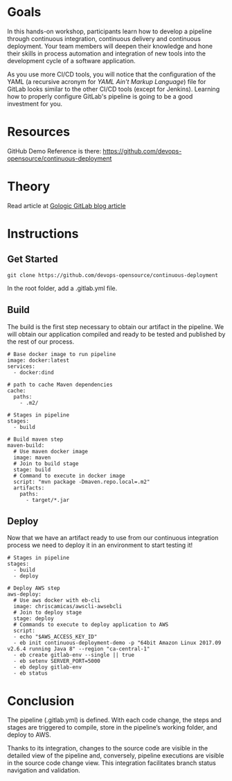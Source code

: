[//]: # (title: Lab Pipeline As Code with GitLab)
[//]: # (author: Benjamin Lallement)  
[//]: # (theme: pipeline-as-code)
[//]: # (technology: gradle, spring, gitlab, aws)
[//]: # (DORA: Version control, Continuous integration, Deployment automation, Continuous delivery)
[//]: # (Date: Avril 29, 2022) 

# Goals

In this hands-on workshop, participants learn how to develop a pipeline through continuous integration, continuous delivery and continuous deployment. Your team members will deepen their knowledge and hone their skills in process automation and integration of new tools into the development cycle of a software application.

As you use more CI/CD tools, you will notice that the configuration of the YAML (a recursive acronym for _YAML Ain't Markup Language_) file for GitLab looks similar to the other CI/CD tools (except for Jenkins). Learning how to properly configure GitLab's pipeline is going to be a good investment for you.

# Resources

GitHub Demo Reference is there: https://github.com/devops-opensource/continuous-deployment

# Theory

Read article at [Gologic GitLab blog article](https://www.gologic.ca/en/continuous-deployment-with-pipeline-as-code-quick-start-series-3-gitlab/)

# Instructions

## Get Started

```
git clone https://github.com/devops-opensource/continuous-deployment
```

In the root folder, add a .gitlab.yml file.

## Build

The build is the first step necessary to obtain our artifact in the pipeline. We will obtain our application compiled and ready to be tested and published by the rest of our process.

```
# Base docker image to run pipeline
image: docker:latest
services:
  - docker:dind
  
# path to cache Maven dependencies
cache:
  paths:
    - .m2/

# Stages in pipeline
stages:
  - build

# Build maven step
maven-build:
  # Use maven docker image
  image: maven
  # Join to build stage
  stage: build
  # Command to execute in docker image
  script: "mvn package -Dmaven.repo.local=.m2"
  artifacts:
    paths:
      - target/*.jar
```

## Deploy

Now that we have an artifact ready to use from our continuous integration process we need to deploy it in an environment to start testing it!

```
# Stages in pipeline
stages:
  - build
  - deploy

# Deploy AWS step
aws-deploy:
  # Use aws docker with eb-cli
  image: chriscamicas/awscli-awsebcli
  # Join to deploy stage
  stage: deploy
  # Commands to execute to deploy application to AWS
  script:
  - echo "$AWS_ACCESS_KEY_ID"
  - eb init continuous-deployment-demo -p "64bit Amazon Linux 2017.09 v2.6.4 running Java 8" --region "ca-central-1"
  - eb create gitlab-env --single || true
  - eb setenv SERVER_PORT=5000
  - eb deploy gitlab-env
  - eb status
```

# Conclusion

The pipeline (.gitlab.yml) is defined. With each code change, the steps and stages are triggered to compile, store in the pipeline’s working folder, and deploy to AWS.

Thanks to its integration, changes to the source code are visible in the detailed view of the pipeline and, conversely, pipeline executions are visible in the source code change view. This integration facilitates branch status navigation and validation.
